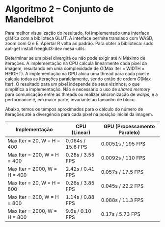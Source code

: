 # Algoritmo 2 – Conjunto de Mandelbrot

Para melhor visualização do resultado, foi implementado uma interface gráfica com a biblioteca GLUT. A interface permite translado com WASD, zoom com Q e E. Apertar R volta ao padrão. 
Para obter a biblioteca: sudo apt-get install freeglut3-dev mesa-utils.

Determinar se um pixel divergirá ou não pode exigir até N Máximo de iterações. A implementação na CPU calcula linearmente cada pixel da imagem, resultando em uma complexidade de $` O(\text{Max Iter} \times \text{WIDTH} \times \text{HEIGHT}) `$. A implementação na GPU aloca uma thread para cada pixel e calcula todas as iterações paralelamente, sendo então de ordem $` O(\text{Max Iter}) `$. O resultado para um pixel independe de seus vizinhos, o que simplifica a implementação. Não é necessário o uso de _shared_ _memory_ para comunicação entre as threads ou realizar sincronização de _warps_, e a performance é, em maior parte, invariante ao tamanho de bloco.

Abaixo, temos os tempos aproximados para o cálculo do número de iterações até a divergência para cada pixel na posição inicial da imagem. 

| Implementação                 | CPU (Linear)       | GPU (Processamento Paralelo) |
|--------------------------------|-------------------|-----------------------------|
| Max Iter = 20, W = H = 400     | 0.064s / 15.6 FPS | 0.0051s / 195 FPS           |
| Max Iter = 200, W = H = 400    | 0.28s / 3.55 FPS  | 0.0092s / 110 FPS           |
| Max Iter = 2000, W = H = 400   | 2.42s / 0.41 FPS  | 0.057s / 17.5 FPS           |
| Max Iter = 20, W = H = 800     | 0.26s / 3.85 FPS  | 0.045s / 22.2 FPS           |
| Max Iter = 200, W = H = 800    | 1.14s / 0.88 FPS  | 0.088s / 11.3 FPS           |
| Max Iter = 2000, W = H = 800   | 9.6s / 0.10 FPS   | 0.17s / 5.73 FPS            |
